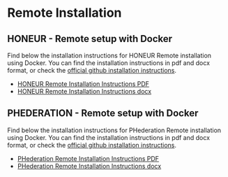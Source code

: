 # Remote Installation

## HONEUR - Remote setup with Docker

Find below the installation instructions for HONEUR Remote installation using Docker. You can find the installation instructions in pdf and docx format, or check the [official github installation instructions](https://github.com/solventrix/Honeur-Setup/tree/master/remote-installation/scripts).

- [HONEUR Remote Installation Instructions PDF](https://github.com/solventrix/HONEUR-Setup/releases/latest/download/HONEUR.local.installation.instructions.pdf)
- [HONEUR Remote Installation Instructions docx](https://github.com/solventrix/HONEUR-Setup/releases/latest/download/HONEUR.local.installation.instructions.docx)

## PHEDERATION - Remote setup with Docker

Find below the installation instructions for PHederation Remote installation using Docker. You can find the installation instructions in pdf and docx format, or check the [official github installation instructions](https://github.com/solventrix/Honeur-Setup/tree/master/remote-installation/scripts).

- [PHederation Remote Installation Instructions PDF](https://github.com/solventrix/Honeur-Setup/releases/latest/download/PHEDERATION.local.installation.instructions.pdf)
- [PHederation Remote Installation Instructions docx](https://github.com/solventrix/Honeur-Setup/releases/latest/download/PHEDERATION.local.installation.instructions.docx)